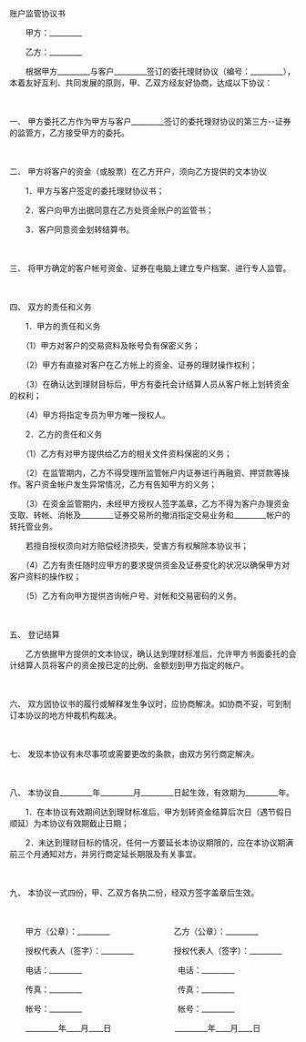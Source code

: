 



账户监管协议书



 

　　甲方：_________　　

　　乙方：_________　　

　　根据甲方_________与客户_________签订的委托理财协议（编号：_________），本着友好互利、共同发展的原则，甲、乙双方经友好协商，达成以下协议：

　　

一、
甲方委托乙方作为甲方与客户_________签订的委托理财协议的第三方--证券的监管方，乙方接受甲方的委托。

　　

二、
甲方将客户的资金（或股票）在乙方开户，须向乙方提供的文本协议

　　1．甲方与客户签定的委托理财协议书；

　　2．客户向甲方出据同意在乙方处资金账户的监管书；

　　3．客户同意资金划转结算书。

　　

三、
将甲方确定的客户帐号资金、证券在电脑上建立专户档案、进行专人监管。

　　

四、
双方的责任和义务

　　1．甲方的责任和义务

　　（1）甲方对客户的交易资料及帐号负有保密义务；

　　（2）甲方有直接对客户在乙方帐上的资金、证券的理财操作权利；

　　（3）在确认达到理财目标后，甲方有委托会计结算人员从客户帐上划转资金的权利；

　　（4）甲方将指定专员为甲方唯一授权人。

　　2．乙方的责任和义务

　　（1）乙方有对甲方提供给乙方的相关文件资料保密的义务；

　　（2）在监管期内，乙方不得受理所监管帐户内证券进行再融资、押贷款等操作。客户资金帐户发生异常情况，乙方有告知甲方的义务；

　　（3）在资金监管期内，未经甲方授权人签字盖章，乙方不得为客户办理资金支取、转帐、消帐及_________证券交易所的撤消指定交易业务和_________帐户的转托管业务。

　　若擅自授权须向对方赔偿经济损失，受害方有权解除本协议书；

　　（4）乙方有责任随时应甲方的要求提供资金及证券变化的状况以确保甲方对客户资料的操作权；

　　（5）乙方有向甲方提供咨询帐户号、对帐和交易密码的义务。

　　

五、
登记结算

　　乙方依据甲方提供的文本协议，确认达到理财标准后，允许甲方书面委托的会计结算人员将客户的资金按已定的比例、金额划到甲方指定的帐户。

　　

六、
双方因协议书的履行或解释发生争议时，应协商解决。如协商不妥，可到制订本协议的地方仲裁机构裁决。

　　

七、
发现本协议有未尽事项或需要更改的条款，由双方另行商定解决。

　　

八、
本协议自_________年_________月_________日起生效，有效期为_________年。

　　1．在本协议有效期间达到理财标准后，甲方划转资金结算后次日（遇节假日顺延）为本协议有效期截止日期；

　　2．未达到理财目标的情况，任何一方要延长本协议期限的，应在本协议期满前三个月通知对方，并另行商定延长期限及有关事宜。

　　

九、
本协议一式四份，甲、乙双方各执二份，经双方签字盖章后生效。

　　

　　甲方（公章）：_________　　　　　　　　乙方（公章）：_________　　

　　授权代表人（签字）：_________　　　　　授权代表人（签字）：_________　　

　　电话：_________　　　　　　　　　　　　电话：_________　　

　　传真：_________　　　　　　　　　　　　传真：_________　　

　　帐号：_________　　　　　　　　　　　　帐号：_________　　

　　_________年____月____日　　　　　　　　_________年____月____日